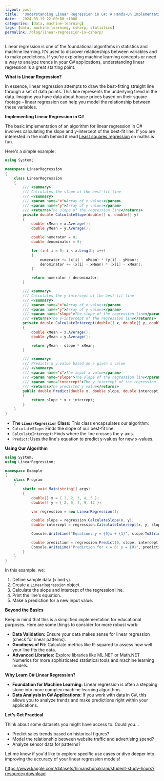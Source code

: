 ```yaml
---
layout: post
title:  "Understanding Linear Regression in C#: A Hands-On Implementation"
date:   2024-03-19 22:00:00 +1000
categories: [data, machine-learning]
tags: [data, machine-learning, csharp, statistics]
permalink: /blog/linear-regression-in-csharp/
---
```



Linear regression is one of the foundational algorithms in statistics and machine learning. It's used to discover relationships between variables and to make predictions. If you're exploring machine learning concepts or need a way to analyze trends in your C# applications, understanding linear regression is a great starting point.

**What is Linear Regression?**

In essence, linear regression attempts to draw the best-fitting straight line through a set of data points.  This line represents the underlying trend in the data. Imagine you have data about house prices based on their square footage – linear regression can help you model the relationship between these variables.

**Implementing Linear Regression in C#**

The basic implementation of an algorithm for linear regression in C# involves calculating the slope and y-intercept of the best-fit line. If you are interested in the math behind it read [Least squares regression](https://www.mathsisfun.com/data/least-squares-regression.html) on maths is fun.

Here's a simple example:

```csharp
using System;

namespace LinearRegression
{
    class LinearRegression
    {
        /// <summary>
        /// Calculates the slope of the best-fit line
        /// </summary>
        /// <param name="x">Array of x values</param>
        /// <param name="y">Array of y values</param>
        /// <returns>The slope of the regression line</returns>
        private double CalculateSlope(double[] x, double[] y)
        {
            double xMean = x.Average();
            double yMean = y.Average();

            double numerator = 0;
            double denominator = 0;

            for (int i = 0; i < x.Length; i++)
            {
                numerator += (x[i] - xMean) * (y[i] - yMean);
                denominator += (x[i] - xMean) * (x[i] - xMean);
            }

            return numerator / denominator;
        }

        /// <summary>
        /// Calculates the y-intercept of the best-fit line
        /// </summary>
        /// <param name="x">Array of x values</param>
        /// <param name="y">Array of y values</param>
        /// <param name="slope">The slope of the regression line</param>
        /// <returns>The y-intercept of the regression line</returns>
        private double CalculateIntercept(double[] x, double[] y, double slope)
        {
            double xMean = x.Average();
            double yMean = y.Average();

            return yMean - slope * xMean;
        }

        /// <summary>
        /// Predicts a y value based on a given x value
        /// </summary>
        /// <param name="x">The input x value</param>
        /// <param name="slope">The slope of the regression line</param>
        /// <param name="intercept">The y-intercept of the regression line</param>
        /// <returns>The predicted y value</returns>
        public double Predict(double x, double slope, double intercept)
        {
            return slope * x + intercept;
        }
    }
}
```

* **The `LinearRegression` Class:** This class encapsulates our algorithm:
* `CalculateSlope`: Finds the slope of our best-fit line.
* `CalculateIntercept`: Finds where the line crosses the y-axis.
* `Predict`: Uses the line's equation to predict y-values for new x-values.

**Using Our Algorithm**

```csharp
using System;
using LinearRegression; 

namespace Example
{
    class Program
    {
        static void Main(string[] args)
        {
            double[] x = { 1, 2, 3, 4, 5 };
            double[] y = { 2, 5, 7, 9, 12 };

            var regression = new LinearRegression();

            double slope = regression.CalculateSlope(x, y);
            double intercept = regression.CalculateIntercept(x, y, slope);

            Console.WriteLine("Equation: y = {0}x + {1}", slope.ToString("F2"), intercept.ToString("F2"));

            double prediction = regression.Predict(6, slope, intercept);
            Console.WriteLine("Prediction for x = 6: y = {0}", prediction.ToString("F2"));
        }
    }
}
```

In this example, we:

1. Define sample data (`x` and `y`).
2. Create a `LinearRegression` object.
3. Calculate the slope and intercept of the regression line.
4. Print the line's equation.
5. Make a prediction for a new input value.

**Beyond the Basics**

Keep in mind that this is a simplified implementation for educational purposes. Here are some things to consider for more robust work:

* **Data Validation:**  Ensure your data makes sense for linear regression (check for linear patterns).
* **Goodness of Fit:** Calculate metrics like R-squared to assess how well your line fits the data.
* **Advanced Libraries:** Explore libraries like ML.NET or Math.NET Numerics for more sophisticated statistical tools and machine learning models.

**Why Learn C# Linear Regression?**

* **Foundation for Machine Learning:** Linear regression is often a stepping stone into more complex machine learning algorithms.
* **Data Analysis in C# Applications:** If you work with data in C#, this allows you to analyze trends and make predictions right within your applications.

**Let's Get Practical**

Think about some datasets you might have access to.  Could you...

* Predict sales trends based on historical figures?
* Model the relationship between website traffic and advertising spend?
* Analyze sensor data for patterns?

Let me know if you'd like to explore specific use cases or dive deeper into improving the accuracy of your linear regression models! 


https://www.kaggle.com/datasets/himanshunakrani/student-study-hours?resource=download